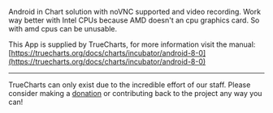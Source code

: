 Android in Chart solution with noVNC supported and video recording. Work way better with Intel CPUs because AMD doesn't an cpu graphics card. So with amd cpus can be unusable.

This App is supplied by TrueCharts, for more information visit the manual: [https://truecharts.org/docs/charts/incubator/android-8-0](https://truecharts.org/docs/charts/incubator/android-8-0)

---

TrueCharts can only exist due to the incredible effort of our staff.
Please consider making a [donation](https://truecharts.org/docs/about/sponsor) or contributing back to the project any way you can!
